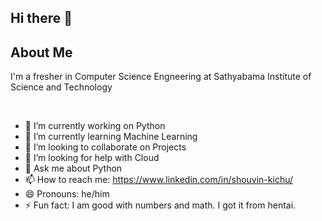 ## Hi there 👋

## About Me

I'm a fresher in Computer Science Engneering at Sathyabama Institute of Science and Technology
 
<br>

- 🔭 I’m currently working on Python
- 🌱 I’m currently learning Machine Learning
- 👯 I’m looking to collaborate on Projects
- 🤔 I’m looking for help with Cloud 
- 💬 Ask me about Python
- 📫 How to reach me: https://www.linkedin.com/in/shouvin-kichu/
- 😄 Pronouns: he/him
- ⚡ Fun fact: I am good with numbers and math.  I got it from hentai.
